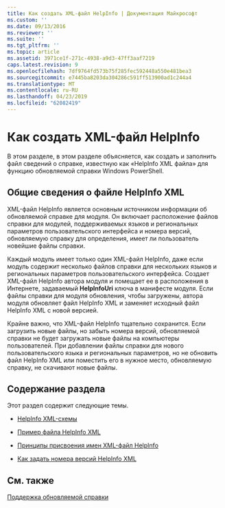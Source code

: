 ```yaml
---
title: Как создать XML-файл HelpInfo | Документация Майкрософт
ms.custom: ''
ms.date: 09/13/2016
ms.reviewer: ''
ms.suite: ''
ms.tgt_pltfrm: ''
ms.topic: article
ms.assetid: 3971ce1f-271c-4938-a9d3-47ff3aaf7219
caps.latest.revision: 9
ms.openlocfilehash: 7df9764fd573b75f285fec592448a550e481bea3
ms.sourcegitcommit: e7445ba8203da304286c591ff513900ad1c244a4
ms.translationtype: MT
ms.contentlocale: ru-RU
ms.lasthandoff: 04/23/2019
ms.locfileid: "62082419"
---
```

# <a name="how-to-create-a-helpinfo-xml-file"></a>Как создать XML-файл HelpInfo

В этом разделе, в этом разделе объясняется, как создать и заполнить файл сведений о справке, известную как «HelpInfo XML файла» для функцию обновляемой справки Windows PowerShell.

## <a name="helpinfo-xml-file-overview"></a>Общие сведения о файле HelpInfo XML

XML-файл HelpInfo является основным источником информации об обновляемой справке для модуля. Он включает расположение файлов справки для модулей, поддерживаемых языков и региональных параметров пользовательского интерфейса и номера версий, обновляемую справку для определения, имеет ли пользователь новейшие файлы справки.

Каждый модуль имеет только один XML-файл HelpInfo, даже если модуль содержит несколько файлов справки для нескольких языков и региональных параметров пользовательского интерфейса. Создает XML-файл HelpInfo автора модуля и помещает ее в расположения в Интернете, задаваемый **HelpInfoUri** ключа в манифесте модуля. Если файлы справки для модуля обновления, чтобы загружены, автора модуля обновляет файл HelpInfo XML и заменяет исходный файл HelpInfo XML с новой версией.

Крайне важно, что XML-файл HelpInfo тщательно сохранится. Если загрузить новые файлы, но забыть номера версий, обновляемой справки не будет загружать новые файлы на компьютеры пользователей. При добавлении файлы справки для нового пользовательского языка и региональных параметров, но не обновить файл HelpInfo XML или поместить его в нужное место, обновляемую справку, не скачивают новые файлы.

## <a name="in-this-section"></a>Содержание раздела

Этот раздел содержит следующие темы.

- [HelpInfo XML-схемы](./helpinfo-xml-schema.md)

- [Пример файла HelpInfo XML](./helpinfo-xml-sample-file.md)

- [Принципы присвоения имен XML-файл HelpInfo](./how-to-name-a-helpinfo-xml-file.md)

- [Как задать номера версий HelpInfo XML](./how-to-set-helpinfo-xml-version-numbers.md)

## <a name="see-also"></a>См. также

[Поддержка обновляемой справки](./supporting-updatable-help.md)